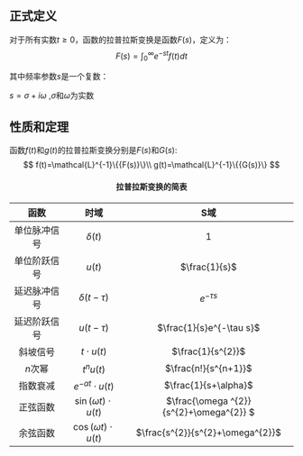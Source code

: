## 正式定义

对于所有实数$t\ge0$，函数的拉普拉斯变换是函数$F(s)$，定义为：
$$
F(s)=\int_{0}^{\infty}e^{-st}f(t)dt
$$

其中频率参数$s$是一个复数：

$s=\sigma + i\omega$ ,$\sigma$和$\omega$为实数

## 性质和定理

函数$f(t)$和$g(t)$的拉普拉斯变换分别是$F(s)$和$G(s)$:
$$
f(t)=\mathcal{L}^{-1}\{{F(s)}\}\\
g(t)=\mathcal{L}^{-1}\{{G(s)}\}
$$

<h4><center>拉普拉斯变换的简表 <center><h4> 

|     函数     |            时域            |                   S域                   |
| :----------: | :------------------------: | :-------------------------------------: |
| 单位脉冲信号 |        $\delta(t)$         |                   $1$                   |
| 单位阶跃信号 |           $u(t)$           |              $\frac{1}{s}$              |
| 延迟脉冲信号 |      $\delta(t-\tau)$      |              $e^{-\tau s}$              |
| 延迟阶跃信号 |        $u(t-\tau)$         |        $\frac{1}{s}e^{-\tau s}$         |
|   斜坡信号   |       $t\cdot u(t)$        |            $\frac{1}{s^{2}}$            |
|   $n$次幂    |        $t^{n}u(t)$         |          $\frac{n!}{s^{n+1}}$           |
|   指数衰减   | $e^{-\alpha t}\cdot u(t)$  |          $\frac{1}{s+\alpha}$           |
|   正弦函数   | $\sin(\omega t)\cdot u(t)$ | $\frac{\omega ^{2}}{s^{2}+\omega^{2}} $ |
|   余弦函数   | $\cos(\omega t)\cdot u(t)$ |    $\frac{s^{2}}{s^{2}+\omega^{2}}$     |

